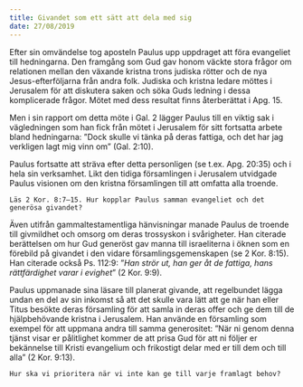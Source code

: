 ```yaml
---
title: Givandet som ett sätt att dela med sig
date: 27/08/2019
---
```


Efter sin omvändelse tog aposteln Paulus upp uppdraget att föra evangeliet till hedningarna. Den framgång som Gud gav honom väckte stora frågor om relationen mellan den växande kristna trons judiska rötter och de nya Jesus-efterföljarna från andra folk. Judiska och kristna ledare möttes i Jerusalem för att diskutera saken och söka Guds ledning i dessa komplicerade frågor. Mötet med dess resultat finns återberättat i Apg. 15.

Men i sin rapport om detta möte i Gal. 2 lägger Paulus till en viktig sak i vägledningen som han fick från mötet i Jerusalem för sitt fortsatta arbete bland hedningarna: ”Dock skulle vi tänka på deras fattiga, och det har jag verkligen lagt mig vinn om” (Gal. 2:10). 

Paulus fortsatte att sträva efter detta personligen (se t.ex. Apg. 20:35) och i hela sin verksamhet. Likt den tidiga församlingen i Jerusalem utvidgade Paulus visionen om den kristna församlingen till att omfatta alla troende.

`Läs 2 Kor. 8:7–15. Hur kopplar Paulus samman evangeliet och det generösa givandet?`

Även utifrån gammaltestamentliga hänvisningar manade Paulus de troende till givmildhet och omsorg om deras trossyskon i svårigheter. Han citerade berättelsen om hur Gud generöst gav manna till israeliterna i öknen som en förebild på givandet i den vidare församlingsgemenskapen (se 2 Kor. 8:15). Han citerade också Ps. 112:9: ”_Han strör ut, han ger åt de fattiga, hans rättfärdighet varar i evighet_” (2 Kor. 9:9).

Paulus uppmanade sina läsare till planerat givande, att regelbundet lägga undan en del av sin inkomst så att det skulle vara lätt att ge när han eller Titus besökte deras församling för att samla in deras offer och ge dem till de hjälpbehövande kristna i Jerusalem. Han använde en församling som exempel för att uppmana andra till samma generositet: ”När ni genom denna tjänst visar er pålitlighet kommer de att prisa Gud för att ni följer er bekännelse till Kristi evangelium och frikostigt delar med er till dem och till alla” (2 Kor. 9:13).

`Hur ska vi prioritera när vi inte kan ge till varje framlagt behov?`